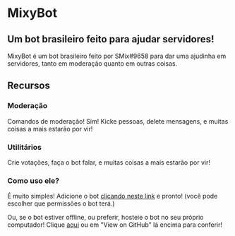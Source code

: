 # MixyBot
## Um bot brasileiro feito para ajudar servidores!


MixyBot é um bot brasileiro feito por SMix#9658 para dar uma ajudinha em servidores, tanto em moderação quanto em outras coisas.

## Recursos

### Moderação

Comandos de moderação! Sim! Kicke pessoas, delete mensagens, e muitas coisas a mais estarão por vir!

### Utilitários

Crie votações, faça o bot falar, e muitas coisas a mais estarão por vir!

### Como uso ele?

É muito simples! Adicione o bot [clicando neste link](https://discordapp.com/oauth2/authorize?client_id=294881981630644224&scope=bot&permissions=268495991) e pronto! (você pode escolher que permissões o bot terá.)

Ou, se o bot estiver offline, ou preferir, hosteie o bot no seu próprio computador! Clique [aqui](https://github.com/SMix123/Mixy-Bot/) ou em "View on GitHub" lá encima para conferir!

